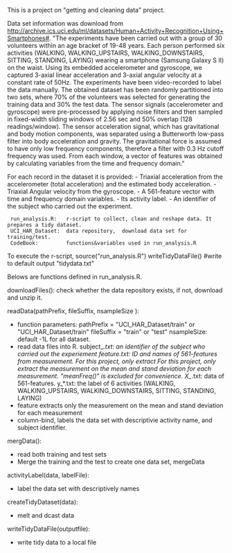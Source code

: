 
  This is a project on "getting and cleaning data" project.

  Data set information was download from http://archive.ics.uci.edu/ml/datasets/Human+Activity+Recognition+Using+Smartphones#.  "The experiments have been carried out with a group of 30 volunteers within an age bracket of 19-48 years. Each person performed six activities (WALKING, WALKING_UPSTAIRS, WALKING_DOWNSTAIRS, SITTING, STANDING, LAYING) wearing a smartphone (Samsung Galaxy S II) on the waist. Using its embedded accelerometer and gyroscope, we captured 3-axial linear acceleration and 3-axial angular velocity at a constant rate of 50Hz. The experiments have been video-recorded to label the data manually. The obtained dataset has been randomly partitioned into two sets, where 70% of the volunteers was selected for generating the training data and 30% the test data.  The sensor signals (accelerometer and gyroscope) were pre-processed by applying noise filters and then sampled in fixed-width sliding windows of 2.56 sec and 50% overlap (128 readings/window). The sensor acceleration signal, which has gravitational and body motion components, was separated using a Butterworth low-pass filter into body acceleration and gravity. The gravitational force is assumed to have only low frequency components, therefore a filter with 0.3 Hz cutoff frequency was used. From each window, a vector of features was obtained by calculating variables from the time and frequency domain."

  For each record in the dataset it is provided:
    - Triaxial acceleration from the accelerometer (total acceleration) and the estimated body acceleration.
    - Triaxial Angular velocity from the gyroscope.
    - A 561-feature vector with time and frequency domain variables.
    - Its activity label.
    - An identifier of the subject who carried out the experiment.


     run_analysis.R:   r-script to collect, clean and reshape data. It prepares a tidy dataset.
     UCI_HAR_Dataset:  data repository,  download data set for training/test.
     CodeBook:         functions&variables used in run_analysis.R

To execute the r-script,
   source("run_analysis.R")
   writeTidyDataFile() #write to default output "tidydata.txt" 

Belows are functions defined in run_analysis.R.

downloadFiles():
    check whether the data repository exists, if not, download and unzip it.


readData(pathPrefix, fileSuffix, nsampleSize ):
   - function parameters:
         pathPrefix = "UCI_HAR_Dataset/train" or "UCI_HAR_Dataset/train"
         fileSuffix = "train" or "test"
         nsampleSize: default -1L for all dataset.
   - read data files into R.
         subject_*.txt: an identifier of the subject who carried out the experiement
         feature.txt:   ID and names of 561-features from measurement. For this project, only extract
                        For this project, only extract the measurement on the mean and stand deviation for each measurement.
                        "meanFreq()" is excluded for convenience.
         X_*.txt:       data of 561-features.
         y_*.txt:       the label of 6 activities (WALKING, WALKING_UPSTAIRS, WALKING_DOWNSTAIRS, SITTING, STANDING, LAYING)
   - feature extracts only  the measurement on the mean and stand deviation for each measurement
   - column-bind, labels the data set with descriptivie activity name, and subject identifier.

mergData():
  - read both training and test sets
  - Merge the training and the test to create one data set, mergeData

activityLabel(data, labelFile):
  - label the data set with descriptively names

createTidyDataset(data):
  - melt and dcast data

writeTidyDataFile(outputfile):
  - write tidy data to a local file
